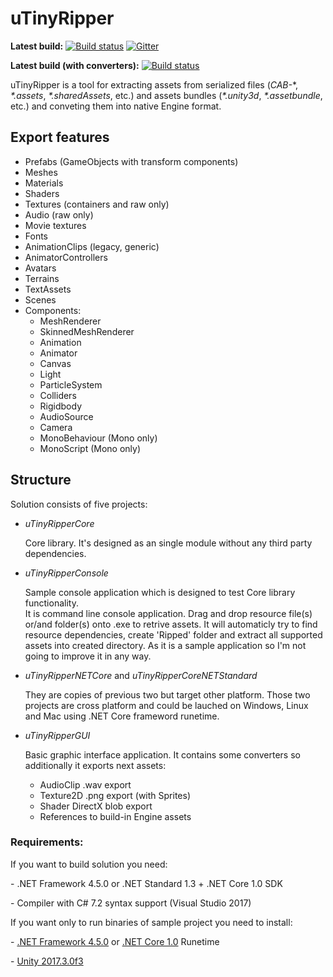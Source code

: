 # uTinyRipper
**Latest build:** [![Build status](https://ci.appveyor.com/api/projects/status/yd78hqp83f7vjkwb?svg=true)](https://ci.appveyor.com/project/mafaca/utinyripper/build/artifacts)
[![Gitter](https://badges.gitter.im/Join%20Chat.svg)](https://gitter.im/UtinyRipper/Lobby?utm_source=badge&utm_medium=badge&utm_campaign=pr-badge&utm_content=badge)

**Latest build (with converters):** [![Build status](https://ci.appveyor.com/api/projects/status/2aqvnu29q68lm3le?svg=true)](https://ci.appveyor.com/project/mafaca/utinyripperfull)

uTinyRipper is a tool for extracting assets from serialized files (*CAB-*\*, *\*.assets*, *\*.sharedAssets*, etc.) and assets bundles (*\*.unity3d*, *\*.assetbundle*, etc.) and conveting them into native Engine format.

## Export features
* Prefabs (GameObjects with transform components)
* Meshes
* Materials
* Shaders
* Textures (containers and raw only)
* Audio (raw only)
* Movie textures
* Fonts
* AnimationClips (legacy, generic)
* AnimatorControllers
* Avatars
* Terrains
* TextAssets
* Scenes
* Components:
  * MeshRenderer
  * SkinnedMeshRenderer
  * Animation
  * Animator
  * Canvas
  * Light
  * ParticleSystem
  * Colliders
  * Rigidbody
  * AudioSource
  * Camera
  * MonoBehaviour (Mono only)
  * MonoScript (Mono only)

## Structure
Solution consists of five projects:
* *uTinyRipperCore*

   Core library. It's designed as an single module without any third party dependencies.
   
* *uTinyRipperConsole*

   Sample console application which is designed to test Core library functionality.   
   It is command line console application. Drag and drop resource file(s) or/and folder(s) onto .exe to retrive assets. It will automaticly try to find resource dependencies, create 'Ripped' folder and extract all supported assets into created directory.
   As it is a sample application so I'm not going to improve it in any way.

* *uTinyRipperNETCore* and *uTinyRipperCoreNETStandard*

   They are copies of previous two but target other platform. Those two projects are cross platform and could be lauched on Windows, Linux and Mac using .NET Core frameword runetime.
   
* *uTinyRipperGUI*

   Basic graphic interface application. It contains some converters so additionally it exports next assets:
   * AudioClip .wav export
   * Texture2D .png export (with Sprites)
   * Shader DirectX blob export
   * References to build-in Engine assets
   
   

### Requirements:

If you want to build solution you need:

 \- .NET Framework 4.5.0 or .NET Standard 1.3 + .NET Core 1.0 SDK

 \- Compiler with C# 7.2 syntax support (Visual Studio 2017)


If you want only to run binaries of sample project you need to install:

 \- [.NET Framework 4.5.0](https://www.microsoft.com/en-us/download/details.aspx?id=30653) or [.NET Core 1.0](https://www.microsoft.com/net/download/dotnet-core/1.0) Runetime

 \- [Unity 2017.3.0f3](https://unity3d.com/get-unity/download/archive)
